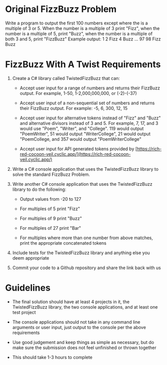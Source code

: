 # Original FizzBuzz Problem

Write a program to output the first 100 numbers except where the is a multiple of 3 or 5. When the number is a multiple of 3 print "Fizz", when the number is a multiple of 5, print "Buzz", when the number is a multiple of both 3 and 5, print "FizzBuzz"
Example output:
1
2
Fizz
4
Buzz
...
97
98
Fizz
Buzz

# FizzBuzz With A Twist Requirements

1. Create a C# library called TwistedFizzBuzz that can:

	- Accept user input for a range of numbers and returns their FizzBuzz output. For example, 1-50, 1-2,000,000,000, or (-2)-(-37)

	- Accept user input of a non-sequential set of numbers and returns their FizzBuzz output. For example: -5, 6, 300, 12, 15

	- Accept user input for alternative tokens instead of "Fizz" and "Buzz" and alternative divisors instead of 3 and 5. For example, 7, 17, and 3 would use "Poem", "Writer", and "College". 119 would output "PoemWriter", 51 would output "WriterCollege", 21 would output "PoemCollege, and 357 would output "PoemWriterCollege"

	- Accept user input for API generated tokens provided by [https://rich-red-cocoon-veil.cyclic.app/](https://rich-red-cocoon-veil.cyclic.app/)

2. Write a C# console application that uses the TwistedFizzBuzz library to solve the standard FizzBuzz Problem.

3. Write another C# console application that uses the TwistedFizzBuzz library to do the following:

	- Output values from -20 to 127

	- For multiples of 5 print "Fizz"

	- For multiples of 9 print "Buzz"

	- For multiples of 27 print "Bar"

	- For multiples where more than one number from above matches, print the appropriate concatenated tokens

4. Include tests for the TwistedFizzBuzz library and anything else you deem appropriate

5. Commit your code to a Github repository and share the link back with us

# Guidelines

- The final solution should have at least 4 projects in it, the TwistedFizzBuzz library, the two console applications, and at least one test project

- The console applications should not take in any command line arguments or user input, just output to the console per the above requirements

- Use good judgement and keep things as simple as necessary, but do make sure the submission does not feel unfinished or thrown together

- This should take 1-3 hours to complete